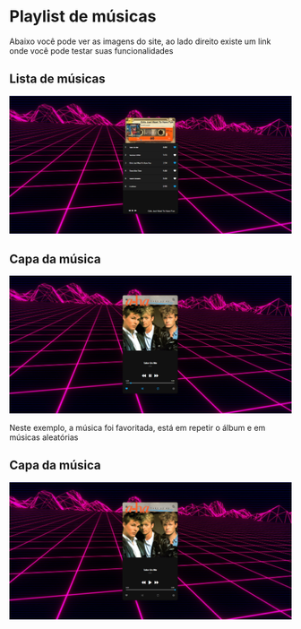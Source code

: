 <h1>Playlist de músicas</h1>
<p>Abaixo você pode ver as imagens do site, ao lado direito existe um link onde você pode testar suas funcionalidades</p>

<h2>Lista de músicas</h2>
<img src="https://github.com/BernardoMDPrieto/playlist_music_app-JavaScript/blob/main/assets/img-list.png?raw=true">

<h2>Capa da música</h2>
<img src="https://github.com/BernardoMDPrieto/playlist_music_app-JavaScript/blob/main/assets/img-big_picture_btn_up.png?raw=true">
<p>Neste exemplo, a música foi favoritada, está em repetir o álbum e em músicas aleatórias</p>
<h2>Capa da música</h2>
<img src="https://github.com/BernardoMDPrieto/playlist_music_app-JavaScript/blob/main/assets/img-big_picture.png?raw=true">
